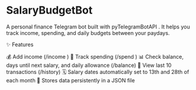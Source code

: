 # SalaryBudgetBot
A personal finance Telegram bot built with pyTelegramBotAPI . It helps you track income, spending, and daily budgets between your paydays.

✨ Features

💰 Add income (/income <amount>)
🛒 Track spending (/spend <amount>)
📊 Check balance, days until next salary, and daily allowance (/balance)
📜 View last 10 transactions (/history)
🗓 Salary dates automatically set to 13th and 28th of each month
💾 Stores data persistently in a JSON file
